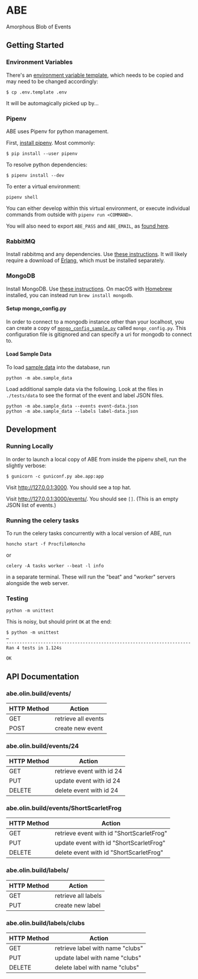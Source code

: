 # ABE

Amorphous Blob of Events

## Getting Started

### Environment Variables
There's an [environment variable template](.env.template), which needs to be copied and may need to be changed accordingly:

```shell
$ cp .env.template .env
```

It will be automagically picked up by...

### Pipenv
ABE uses Pipenv for python management.

First, [install pipenv](http://docs.python-guide.org/en/latest/dev/virtualenvs/#installing-pipenv). Most commonly:
```shell
$ pip install --user pipenv
```

To resolve python dependencies:
```shell
$ pipenv install --dev
```

To enter a virtual environment:
```shell
pipenv shell
```

You can either develop within this virtual environment, or execute individual commands from outside with `pipenv run <COMMAND>`.

You will also need to export `ABE_PASS` and `ABE_EMAIL`, as [found here](https://docs.google.com/document/d/1CZ45xYT33sTi5xpFJF8BkEeniCRszaxcfwiBmvMdmbk/edit).

### RabbitMQ

Install rabbitmq and any dependencies. Use [these instructions](http://www.rabbitmq.com/download.html). It will likely require a download of [Erlang](https://packages.erlang-solutions.com/erlang/), which must be installed separately.

### MongoDB

Install MongoDB. Use [these
instructions](https://docs.mongodb.com/getting-started/shell/installation/). On
macOS with [Homebrew](https://brew.sh/) installed, you can instead run `brew install mongodb`.

#### Setup mongo_config.py

In order to connect to a mongodb instance other than your localhost, you can create a copy of [`mongo_config_sample.py`](abe/mongo_config_sample.py) called `mongo_config.py`.
This configuration file is gitignored and can specify a uri for mongodb to connect to.

#### Load Sample Data
To load [sample data](abe/sample_data.py) into the database, run
```shell
python -m abe.sample_data
```

Load additional sample data via the following. Look at the files in
 `./tests/data` to see the format of the event and label JSON files.

```shell
python -m abe.sample_data --events event-data.json
python -m abe.sample_data --labels label-data.json
```

## Development

### Running Locally

In order to launch a local copy of ABE from inside the pipenv shell, run the slightly verbose:

```shell
$ gunicorn -c guniconf.py abe.app:app
```

Visit <http://127.0.0.1:3000>. You should see a top hat.

Visit <http://127.0.0.1:3000/events/>. You should see `[]`. (This is an empty
JSON list of events.)

### Running the celery tasks

To run the celery tasks concurrently with a local version of ABE, run

```shell
honcho start -f ProcfileHoncho
```

or

```shell
celery -A tasks worker --beat -l info
```

in a separate terminal. These will run the "beat" and "worker" servers alongside the web server.

### Testing

`python -m unittest`

This is noisy, but should print `OK` at the end:

```shell
$ python -m unittest
…
----------------------------------------------------------------------
Ran 4 tests in 1.124s

OK
```

## API Documentation

### abe.olin.build/events/

| HTTP Method | Action              |
|-------------|---------------------|
| GET         | retrieve all events |
| POST        | create new event    |

### abe.olin.build/events/24

| HTTP Method | Action                    |
|-------------|---------------------------|
| GET         | retrieve event with id 24 |
| PUT         | update event with id 24   |
| DELETE      | delete event with id 24   |

### abe.olin.build/events/ShortScarletFrog

| HTTP Method | Action                                    |
|-------------|-------------------------------------------|
| GET         | retrieve event with id "ShortScarletFrog" |
| PUT         | update event with id "ShortScarletFrog"   |
| DELETE      | delete event with id "ShortScarletFrog"   |

### abe.olin.build/labels/

| HTTP Method | Action              |
|-------------|---------------------|
| GET         | retrieve all labels |
| PUT         | create new label    |

### abe.olin.build/labels/clubs

| HTTP Method | Action                           |
|-------------|----------------------------------|
| GET         | retrieve label with name "clubs" |
| PUT         | update label with name "clubs"   |
| DELETE      | delete label with name "clubs"   |
